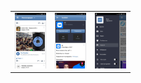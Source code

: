 <body>
    <table align="center" style="border:none">
        <tr style="border:none">
            <td style="border:none">
                <img src="md/1.jpg" style="width: 50px;height=50px;"/>
            </td>
            <td style="border:none">
                <img src="md/2.jpg" style="width: 50px;height=50px;"/>
            </td>
            <td style="border:none">
                <img src="md/3.jpg" style="width: 50px;height=50px;"/>
            </td>
        </tr>
    </table>
</body>